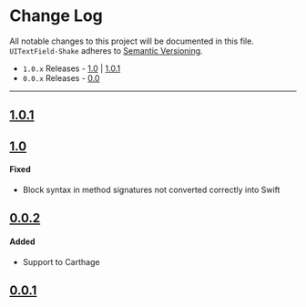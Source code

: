 # Change Log
All notable changes to this project will be documented in this file.
`UITextField-Shake` adheres to [Semantic Versioning](http://semver.org/).

- `1.0.x` Releases - [1.0](#11) | [1.0.1](#111)
- `0.0.x` Releases - [0.0](#10)

---

## [1.0.1](https://github.com/King-Wizard/UITextField-Shake-Swift/releases/tag/1.0.1)

## [1.0](https://github.com/King-Wizard/UITextField-Shake-Swift/releases/tag/1.0)

#### Fixed  
- Block syntax in method signatures not converted correctly into Swift

## [0.0.2](https://github.com/King-Wizard/UITextField-Shake-Swift/releases/tag/0.0.2)

#### Added  
- Support to Carthage

## [0.0.1](https://github.com/King-Wizard/UITextField-Shake-Swift/releases/tag/0.0.1)
